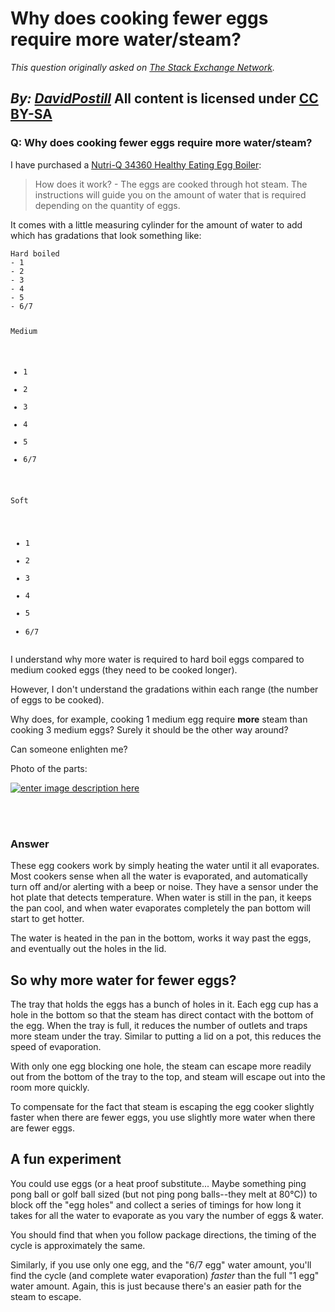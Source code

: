 # Why does cooking fewer eggs require more water/steam?

_This question originally asked on [The Stack Exchange Network](https://cooking.stackexchange.com/q/116059)._

_By: [DavidPostill](https://cooking.stackexchange.com/u/51123)_
All content is licensed under [CC BY-SA](https://creativecommons.org/licenses/by-sa/4.0/)
<br>
--------------------------------------------
### Q: Why does cooking fewer eggs require more water/steam?
<p>I have purchased a <a href="https://www.amazon.co.uk/Nutri-Q-34360-Healthy-Poaching-Stainless/dp/B076F577M6" rel="noreferrer">Nutri-Q 34360 Healthy Eating Egg Boiler</a>:</p>
<blockquote>
<p>How does it work? - The eggs are cooked through hot steam. The instructions will guide you on the amount of water that is required depending on the quantity of eggs.</p>
</blockquote>
<p>It comes with a little measuring cylinder for the amount of water to add which has gradations that look something like:</p>
<pre><code>Hard boiled
- 1
- 2
- 3
- 4
- 5
- 6/7

Medium
- 1
- 2
- 3
- 4
- 5
- 6/7

Soft
- 1
- 2
- 3
- 4
- 5
- 6/7
</code></pre>
<p>I understand why more water is required to hard boil eggs compared to medium cooked eggs (they need to be cooked longer).</p>
<p>However, I don't understand the gradations within each range (the number of eggs to be cooked).</p>
<p>Why does, for example, cooking 1 medium egg require <strong>more</strong> steam than cooking 3 medium eggs? Surely it should be the other way around?</p>
<p>Can someone enlighten me?</p>
<p>Photo of the parts:</p>
<p><a href="https://i.sstatic.net/8NyiO.png" rel="noreferrer"><img src="https://i.sstatic.net/8NyiO.png" alt="enter image description here" /></a></p>

<br><br>
### Answer 
<p>These egg cookers work by simply heating the water until it all evaporates. Most cookers sense when all the water is evaporated, and automatically turn off and/or alerting with a beep or noise. They have a sensor under the hot plate that detects temperature. When water is still in the pan, it keeps the pan cool, and when water evaporates completely the pan bottom will start to get hotter.</p>
<p>The water is heated in the pan in the bottom, works it way past the eggs, and eventually out the holes in the lid.</p>
<h2>So why more water for fewer eggs?</h2>
<p>The tray that holds the eggs has a bunch of holes in it. Each egg cup has a hole in the bottom so that the steam has direct contact with the bottom of the egg. When the tray is full, it reduces the number of outlets and traps more steam under the tray. Similar to putting a lid on a pot, this reduces the speed of evaporation.</p>
<p>With only one egg blocking one hole, the steam can escape more readily out from the bottom of the tray to the top, and steam will escape out into the room more quickly.</p>
<p>To compensate for the fact that steam is escaping the egg cooker slightly faster when there are fewer eggs, you use slightly more water when there are fewer eggs.</p>
<h2>A fun experiment</h2>
<p>You could use eggs (or a heat proof substitute... Maybe something ping pong ball or golf ball sized (but not ping pong balls--they melt at 80°C)) to block off the &quot;egg holes&quot; and collect a series of timings for how long it takes for all the water to evaporate as you vary the number of eggs &amp; water.</p>
<p>You should find that when you follow package directions, the timing of the cycle is approximately the same.</p>
<p>Similarly, if you use only one egg, and the &quot;6/7 egg&quot; water amount, you'll find the cycle (and complete water evaporation) <em>faster</em> than the full &quot;1 egg&quot; water amount. Again, this is just because there's an easier path for the steam to escape.</p>

